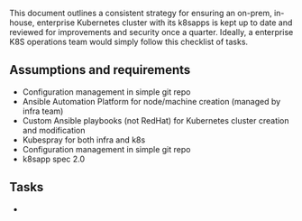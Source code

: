 This document outlines a consistent strategy for ensuring an on-prem, in-house, enterprise Kubernetes cluster with its k8sapps is kept up to date and reviewed for improvements and security once a quarter. Ideally, a enterprise K8S operations team would simply follow this checklist of tasks.

## Assumptions and requirements

- Configuration management in simple git repo
- Ansible Automation Platform for node/machine creation (managed by infra team)
- Custom Ansible playbooks (not RedHat) for Kubernetes cluster creation and modification
- Kubespray for both infra and k8s
- Configuration management in simple git repo
- k8sapp spec 2.0

## Tasks

- 

